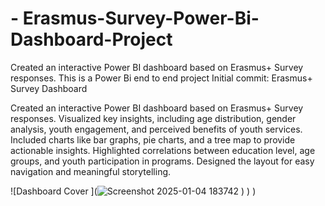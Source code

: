 # - Erasmus-Survey-Power-Bi-Dashboard-Project
Created an interactive Power BI dashboard based on Erasmus+ Survey responses.
This is a Power Bi end to end project
Initial commit: Erasmus+ Survey Dashboard

Created an interactive Power BI dashboard based on Erasmus+ Survey responses.
Visualized key insights, including age distribution, gender analysis, youth engagement, and perceived benefits of youth services.
Included charts like bar graphs, pie charts, and a tree map to provide actionable insights.
Highlighted correlations between education level, age groups, and youth participation in programs.
Designed the layout for easy navigation and meaningful storytelling.

![Dashboard Cover ](![Screenshot 2025-01-04 183742](https://github.com/user-attachments/assets/c9d6f967-3270-48b2-8282-3db274e26c26)
)
)
)
